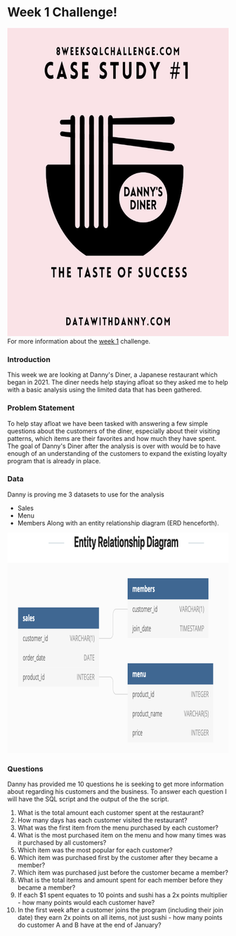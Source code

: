 
# Week 1 Challenge!

<img src='Dannys-Diner.png' alt="Danny's Diner Logo" width=auto height="700">
For more information about the <a href="https://8weeksqlchallenge.com/case-study-1/">week 1</a> challenge. 

### Introduction
This week we are looking at Danny's Diner, a Japanese restaurant which began in 2021. The diner needs help staying afloat so they asked me to help with a basic analysis using the limited data that has been gathered.

### Problem Statement
To help stay afloat we have been tasked with answering a few simple questions about the customers of the diner, especially about their visiting patterns, which items are their favorites and how much they have spent. The goal of Danny's Diner after the analysis is over with would be to have enough of an understanding of the customers to expand the existing loyalty program that is already in place.

### Data
Danny is proving me 3 datasets to use for the analysis
 - Sales
 - Menu
 - Members
Along with an entity relationship diagram (ERD henceforth).

<img src='ERD.png' alt="Entity Relationship Diagram for Week 1" width=auto height="500">

### Questions
Danny has provided me 10 questions he is seeking to get more information about regarding his customers and the business. To answer each question I will have the SQL script and the output of the the script.

1. What is the total amount each customer spent at the restaurant?
2. How many days has each customer visited the restaurant?
3. What was the first item from the menu purchased by each customer?
4. What is the most purchased item on the menu and how many times was it purchased by all customers?
5. Which item was the most popular for each customer?
6. Which item was purchased first by the customer after they became a member?
7. Which item was purchased just before the customer became a member?
8. What is the total items and amount spent for each member before they became a member?
9. If each $1 spent equates to 10 points and sushi has a 2x points multiplier - how many points would each customer have?
10. In the first week after a customer joins the program (including their join date) they earn 2x points on all items, not just sushi - how many points do customer A and B have at the end of January?
